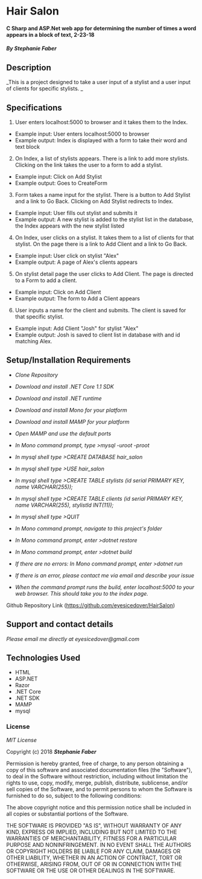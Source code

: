 # Hair Salon
#### C Sharp and ASP.Net web app for determining the number of times a word appears in a block of text, 2-23-18  

#### _By Stephanie Faber_  

## Description
_This is a project designed to take a user input of a stylist and a user input of clients for specific stylists. _  

## Specifications

1. User enters localhost:5000 to browser and it takes them to the Index.
* Example input: User enters localhost:5000 to browser
* Example output: Index is displayed with a form to take their word and text block

2. On Index, a list of stylists appears. There is a link to add more stylists. Clicking on the link takes the user to a form to add a stylist.
* Example input: Click on Add Stylist
* Example output: Goes to CreateForm

3. Form takes a name input for the stylist. There is a button to Add Stylist and a link to Go Back. Clicking on Add Stylist redirects to Index.
* Example input: User fills out stylist and submits it
* Example output: A new stylist is added to the stylist list in the database, the Index appears with the new stylist listed

4. On Index, user clicks on a stylist. It takes them to a list of clients for that stylist. On the page there is a link to Add Client and a link to Go Back.
* Example input: User click on stylist "Alex"
* Example output: A page of Alex's clients appears

5. On stylist detail page the user clicks to Add Client. The page is directed to a Form to add a client.
* Example input: Click on Add Client
* Example output: The form to Add a Client appears

6. User inputs a name for the client and submits. The client is saved for that specific stylist.
* Example input: Add Client "Josh" for stylist "Alex"
* Example output: Josh is saved to client list in database with and id matching Alex.


## Setup/Installation Requirements

* _Clone Repository_

* _Download and install .NET Core 1.1 SDK_

* _Download and install .NET runtime_

* _Download and install Mono for your platform_

* _Download and install MAMP for your platform_

* _Open MAMP and use the default ports_

* _In Mono command prompt, type >mysql -uroot -proot_

* _In mysql shell type >CREATE DATABASE hair_salon_

* _In mysql shell type >USE hair_salon_

* _In mysql shell type >CREATE TABLE stylists (id serial PRIMARY KEY, name VARCHAR(255));_

* _In mysql shell type >CREATE TABLE clients (id serial PRIMARY KEY, name VARCHAR(255), stylistId INT(11));_

* _In mysql shell type >QUIT_

* _In Mono command prompt, navigate to this project's folder_

* _In Mono command prompt, enter >dotnet restore_

* _In Mono command prompt, enter >dotnet build_

* _If there are no errors: In Mono command prompt, enter >dotnet run_

* _If there is an error, please contact me via email and describe your issue_

* _When the command prompt runs the build, enter localhost:5000 to your web browser. This should take you to the index page._

Github Repository Link (https://github.com/eyesicedover/HairSalon)

## Support and contact details

_Please email me directly at eyesicedover@gmail.com_

## Technologies Used

* HTML
* ASP.NET
* Razor
* .NET Core
* .NET SDK
* MAMP
* mysql

### License

*MIT License*

Copyright (c) 2018 **_Stephanie Faber_**

Permission is hereby granted, free of charge, to any person obtaining a copy
of this software and associated documentation files (the "Software"), to deal
in the Software without restriction, including without limitation the rights
to use, copy, modify, merge, publish, distribute, sublicense, and/or sell
copies of the Software, and to permit persons to whom the Software is
furnished to do so, subject to the following conditions:

The above copyright notice and this permission notice shall be included in all
copies or substantial portions of the Software.

THE SOFTWARE IS PROVIDED "AS IS", WITHOUT WARRANTY OF ANY KIND, EXPRESS OR
IMPLIED, INCLUDING BUT NOT LIMITED TO THE WARRANTIES OF MERCHANTABILITY,
FITNESS FOR A PARTICULAR PURPOSE AND NONINFRINGEMENT. IN NO EVENT SHALL THE
AUTHORS OR COPYRIGHT HOLDERS BE LIABLE FOR ANY CLAIM, DAMAGES OR OTHER
LIABILITY, WHETHER IN AN ACTION OF CONTRACT, TORT OR OTHERWISE, ARISING FROM,
OUT OF OR IN CONNECTION WITH THE SOFTWARE OR THE USE OR OTHER DEALINGS IN THE
SOFTWARE.
